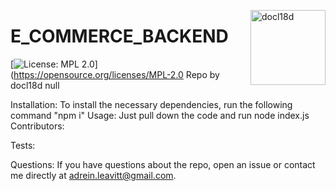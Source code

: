 
  <a href="https://github.com/docl18d" style="float:right"><img src="https://avatars3.githubusercontent.com/u/68399114?v=4" alt="docl18d" title="docl18d" width="120" height="120"></a>
  # E_COMMERCE_BACKEND
  [![License: MPL 2.0](https://img.shields.io/badge/License-MPL%202.0-brightgreen.svg)](https://opensource.org/licenses/MPL-2.0
  Repo by docl18d
  null
  
  Installation:
  To install the necessary dependencies, run the following command "npm i"
  Usage: Just pull down the code and run node index.js
  Contributors:
  
  Tests:
  
  Questions: If you have questions about the repo, open an issue or contact me directly at adrein.leavitt@gmail.com.
